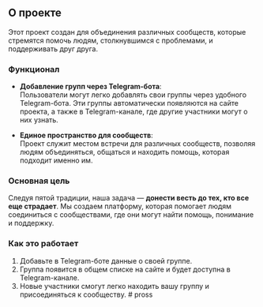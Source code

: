 ## О проекте  

Этот проект создан для объединения различных сообществ, которые стремятся помочь людям, столкнувшимся с проблемами, и поддерживать друг друга.  

### Функционал  

- **Добавление групп через Telegram-бота**:  
  Пользователи могут легко добавлять свои группы через удобного Telegram-бота. Эти группы автоматически появляются на сайте проекта, а также в Telegram-канале, где другие участники могут о них узнать.  

- **Единое пространство для сообществ**:  
  Проект служит местом встречи для различных сообществ, позволяя людям объединяться, общаться и находить помощь, которая подходит именно им.  

### Основная цель  

Следуя пятой традиции, наша задача — **донести весть до тех, кто все еще страдает**. Мы создаем платформу, которая помогает людям соединиться с сообществами, где они могут найти помощь, понимание и поддержку.  

### Как это работает  

1. Добавьте в Telegram-боте данные о своей группе.  
2. Группа появится в общем списке на сайте и будет доступна в Telegram-канале.  
3. Новые участники смогут легко находить вашу группу и присоединяться к сообществу.  # pross
